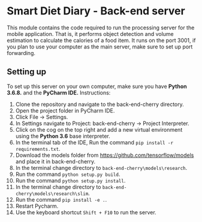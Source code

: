 # Smart Diet Diary - Back-end server

This module contains the code required to run the processing server for the mobile application. That is, it performs object detection and volume estimation to calculate the calories of a food item.
It runs on the port 3001, if you plan to use your computer as the main server, make sure to set up port forwarding.

## Setting up
To set up this server on your own computer, make sure you have **Python 3.6.8.** and the **PyCharm IDE.**
Instructions:    
1. Clone the repository and navigate to the back-end-cherry directory.    
2. Open the project folder in PyCharm IDE.
3. Click File -> Settings.
4. In Settings navigate to Project: back-end-cherry -> Project Interpreter.
5. Click on the cog on the top right and add a new virtual environment using the **Python 3.6** base interpreter.
6. In the terminal tab of the IDE, Run the command ```pip install -r requirements.txt```.
7. Download the models folder from https://github.com/tensorflow/models and place it in back-end-cherry.
8. In the terminal change directory to ```back-end-cherry\models\research```.
9. Run the command ```python setup.py build```.
10. Run the command ```python setup.py install```.
11. In the terminal change directory to ```back-end-cherry\models\research\slim```.
12. Run the command ```pip install -e .```.
13. Restart Pycharm.
14. Use the keyboard shortcut ```Shift + F10``` to run the server.
